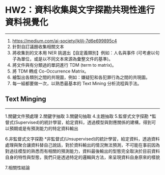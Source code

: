 # HW2：資料收集與文字探勘共現性進行資料視覺化

----
1. https://medium.com/ai-society/jkljlj-7d6e699895c4
2. 針對自訂議題收集相關文本
3. 將收集到的文本用 NER 挑選出【自定義類別】例如：人名與事件 (可考慮以句子為單位，或是以不同文本來源為彙整文件的基準)。
4. 將文件與有分類過的單詞進行 TDM (term to matrix)。
5. 將 TDM 轉成 Co-Occurrence Matrix。
6. 繪製出各類別之間的共現圖，例如：嫌疑犯和各犯罪行為之間的共現圖。
7. 每一組都要做一次，以熟悉最基本的 Text Mining 分析流程與手法。

## Text Minging

----
1.關鍵文件預處理
2.關鍵字抽取
3.關鍵句抽取
4.主題抽取
5.監督式文字探勘
  *監督式(Supervised)的統計學習，給定資料，透過模型與對應關係的建構，得到可以預期或是有預測能力的特定資料輸出
  
6.非監督式文字探勘
  *非監督式(Unsupervised)的統計學習，給定資料，透過資料處理與聚合讓資料替自己說話，對於資料輸出的情況無法預測，不可能在事前因為對過往模型的熟悉而有相關的預測能力，資料最後輸出的型態完全取決於目前資料自身的特性與型態，我們只是透過特定的邏輯與方法，來呈現資料自身原來的樣貌
  
7.相關性結論
